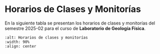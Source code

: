 # Horarios de Clases y Monitorías

En la siguiente tabla se presentan los horarios de clases y monitorías del semestre 2025-02 para el curso de **Laboratorio de Geología Física**.

```{image} images/horarios_monitorias_GF_022025.jpeg
:alt: Horarios de clases y monitorías
:width: 90%
:align: center
